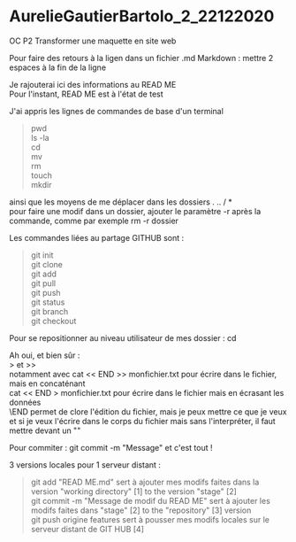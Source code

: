 # AurelieGautierBartolo_2_22122020
OC P2 Transformer une maquette en site web

Pour faire des retours à la ligen dans un fichier .md Markdown : mettre 2 espaces à la fin de la ligne

Je rajouterai ici des informations au READ ME  
Pour l'instant, READ ME est à l'état de test  

J'ai appris les lignes de commandes de base d'un terminal
>pwd  
>ls -la  
>cd  
>mv  
>rm  
>touch  
>mkdir  

ainsi que les moyens de me déplacer dans les dossiers . .. / *  
pour faire une modif dans un dossier, ajouter le paramètre -r après la commande, comme par exemple rm -r dossier  

Les commandes liées au partage GITHUB sont :  
>git init  
>git clone  
>git add  
>git pull  
>git push  
>git status  
>git branch  
>git checkout  

Pour se repositionner au niveau utilisateur de mes dossier : cd

Ah oui, et bien sûr :  
\> et >>  
notamment avec cat << END >> monfichier.txt pour écrire dans le fichier, mais en concaténant  
cat << END > monfichier.txt pour écrire dans le fichier mais en écrasant les données  
\END permet de clore l'édition du fichier, mais je peux mettre ce que je veux  
et si je veux l'écrire dans le corps du fichier mais sans l'interpréter, il faut mettre devant un "\"  

Pour commiter : git commit -m "Message" et c'est tout !

3 versions locales pour 1 serveur distant :  
> git add "READ ME.md" sert à ajouter mes modifs faites dans la version "working directory" [1] to the version "stage" [2]  
> git commit -m "Message de modif du READ ME" sert à ajouter les modifs faites dans "stage" [2] to the "repository" [3] version  
> git push origine features sert à pousser mes modifs locales sur le serveur distant de GIT HUB [4]  